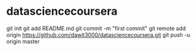 datasciencecoursera
===================
git init
git add README.md
git commit -m "first commit"
git remote add origin https://github.com/dawit3000/datasciencecoursera.git
git push -u origin master
